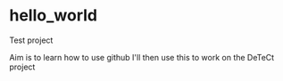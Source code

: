 # hello_world
Test project

Aim is to learn how to use github
I'll then use this to work on the DeTeCt project
